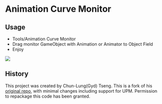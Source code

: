 # Animation Curve Monitor
## Usage

- Tools/Animation Curve Monitor
- Drag monitor GameObject with Animation or Animator to Object Field
- Enjoy

![](http://i.imgur.com/39ALYQW.gif)

## History

This project was created by Chun-Lung(Gyd) Tseng. This is a fork of his [original repo](https://github.com/gydisme/Unity-Game-Framwork), with minimal changes including support for UPM. Permission to repackage this code has been granted.